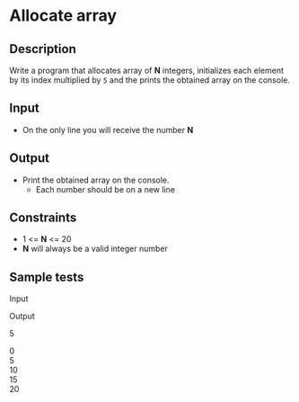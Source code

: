 # Allocate array

## Description

Write a program that allocates array of  **N**  integers, initializes each element by its index multiplied by  `5`  and the prints the obtained array on the console.

## Input

-   On the only line you will receive the number  **N**

## Output

-   Print the obtained array on the console.
    -   Each number should be on a new line

## Constraints

-   1 <=  **N**  <= 20
-   **N**  will always be a valid integer number

## Sample tests

Input

Output

5

0  
5  
10  
15  
20